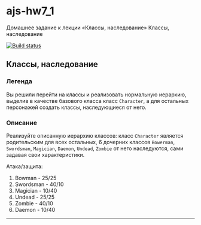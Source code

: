 # ajs-hw7_1
Домашнее задание к лекции «Классы, наследование» Классы, наследование

[![Build status](https://ci.appveyor.com/api/projects/status/sti7dvi7j1l078hp/branch/master?svg=true)](https://ci.appveyor.com/project/rbabarov/ajs-hw7-1/branch/master)

## Классы, наследование

### Легенда

Вы решили перейти на классы и реализовать нормальную иерархию, выделив в качестве базового класса класс `Character`, а для остальных персонажей создать классы, наследующиеся от него.

### Описание

Реализуйте описанную иерархию классов: класс `Character` является родительским для всех остальных, 6 дочерних классов `Bowerman`, `Swordsman`, `Magician`, `Daemon`, `Undead`, `Zombie` от него наследуются, сами задавая свои характеристики.

Атака/защита:
1. Bowman - 25/25
1. Swordsman - 40/10
1. Magician - 10/40
1. Undead - 25/25
1. Zombie - 40/10
1. Daemon - 10/40

---
